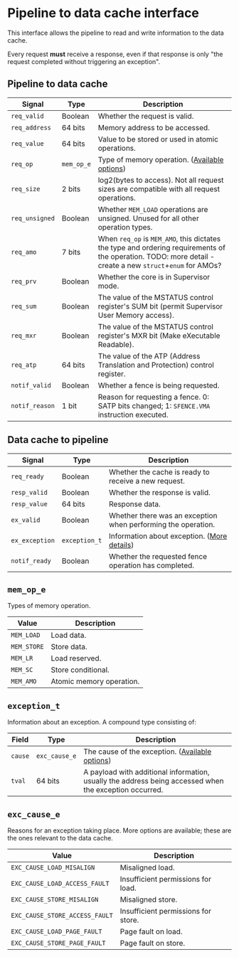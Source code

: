 # Pipeline to data cache interface

This interface allows the pipeline to read and write information to the data cache.

Every request **must** receive a response, even if that response is only "the request completed without triggering an exception".

## Pipeline to data cache

| Signal | Type | Description |
| --- | --- | --- |
| `req_valid` | Boolean | Whether the request is valid. |
| `req_address` | 64 bits | Memory address to be accessed. |
| `req_value` | 64 bits | Value to be stored or used in atomic operations. |
| `req_op` | `mem_op_e` | Type of memory operation. ([Available options](#mem_op_e)) |
| `req_size` | 2 bits | log2(bytes to access). Not all request sizes are compatible with all request operations. |
| `req_unsigned` | Boolean | Whether `MEM_LOAD` operations are unsigned. Unused for all other operation types. |
| `req_amo` | 7 bits | When `req_op` is `MEM_AMO`, this dictates the type and ordering requirements of the operation. TODO: more detail - create a new `struct`+`enum` for AMOs? |
| `req_prv` | Boolean | Whether the core is in Supervisor mode. |
| `req_sum` | Boolean | The value of the MSTATUS control register's SUM bit (permit Supervisor User Memory access). |
| `req_mxr` | Boolean | The value of the MSTATUS control register's MXR bit (Make eXecutable Readable). |
| `req_atp` | 64 bits | The value of the ATP (Address Translation and Protection) control register. |
| `notif_valid` | Boolean | Whether a fence is being requested. |
| `notif_reason` | 1 bit | Reason for requesting a fence. 0: SATP bits changed; 1: `SFENCE.VMA` instruction executed. |

## Data cache to pipeline

| Signal | Type | Description |
| --- | --- | --- |
| `req_ready` | Boolean | Whether the cache is ready to receive a new request. |
| `resp_valid` | Boolean | Whether the response is valid. |
| `resp_value` | 64 bits | Response data. |
| `ex_valid` | Boolean | Whether there was an exception when performing the operation. |
| `ex_exception` | `exception_t` | Information about exception. ([More details](#exception_t)) |
| `notif_ready` | Boolean | Whether the requested fence operation has completed. |

## `mem_op_e`
Types of memory operation.

| Value | Description |
| --- | --- |
| `MEM_LOAD` | Load data. |
| `MEM_STORE` | Store data. |
| `MEM_LR` | Load reserved. |
| `MEM_SC` | Store conditional. |
| `MEM_AMO` | Atomic memory operation. |

## `exception_t`
Information about an exception. A compound type consisting of:

| Field | Type | Description |
| --- | --- | --- |
| `cause` | `exc_cause_e` | The cause of the exception. ([Available options](#exc_cause_e)) |
| `tval` | 64 bits | A payload with additional information, usually the address being accessed when the exception occurred. |

## `exc_cause_e`
Reasons for an exception taking place. More options are available; these are the ones relevant to the data cache.

| Value | Description |
| --- | --- |
| `EXC_CAUSE_LOAD_MISALIGN` | Misaligned load. |
| `EXC_CAUSE_LOAD_ACCESS_FAULT` | Insufficient permissions for load. |
| `EXC_CAUSE_STORE_MISALIGN` | Misaligned store. |
| `EXC_CAUSE_STORE_ACCESS_FAULT` | Insufficient permissions for store. |
| `EXC_CAUSE_LOAD_PAGE_FAULT` | Page fault on load. |
| `EXC_CAUSE_STORE_PAGE_FAULT` | Page fault on store. |
